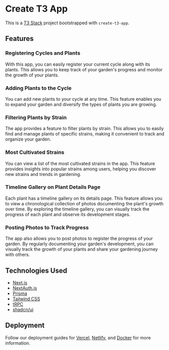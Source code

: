 # Create T3 App

This is a [T3 Stack](https://create.t3.gg/) project bootstrapped with `create-t3-app`.

## Features

### Registering Cycles and Plants

With this app, you can easily register your current cycle along with its plants. This allows you to keep track of your garden's progress and monitor the growth of your plants.

### Adding Plants to the Cycle

You can add new plants to your cycle at any time. This feature enables you to expand your garden and diversify the types of plants you are growing.

### Filtering Plants by Strain

The app provides a feature to filter plants by strain. This allows you to easily find and manage plants of specific strains, making it convenient to track and organize your garden.

### Most Cultivated Strains

You can view a list of the most cultivated strains in the app. This feature provides insights into popular strains among users, helping you discover new strains and trends in gardening.

### Timeline Gallery on Plant Details Page

Each plant has a timeline gallery on its details page. This feature allows you to view a chronological collection of photos documenting the plant's growth over time. By exploring the timeline gallery, you can visually track the progress of each plant and observe its development stages.

### Posting Photos to Track Progress

The app also allows you to post photos to register the progress of your garden. By regularly documenting your garden's development, you can visually track the growth of your plants and share your gardening journey with others.

## Technologies Used

- [Next.js](https://nextjs.org)
- [NextAuth.js](https://next-auth.js.org)
- [Prisma](https://prisma.io)
- [Tailwind CSS](https://tailwindcss.com)
- [tRPC](https://trpc.io)
- [shadcn/ui](https://ui.shadcn.com)

## Deployment

Follow our deployment guides for [Vercel](https://create.t3.gg/en/deployment/vercel), [Netlify](https://create.t3.gg/en/deployment/netlify), and [Docker](https://create.t3.gg/en/deployment/docker) for more information.

